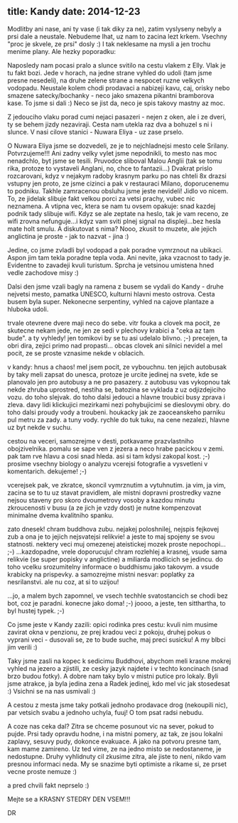 title: Kandy
date: 2014-12-23
---

Modlitby ani nase, ani ty vase (i tak diky za ne), zatim vyslyseny nebyly a prsi dale a neustale. Nebudeme lhat, uz nam to zacina lezt krkem. Vsechny "proc je skvele, ze prsi" dosly :) I tak neklesame na mysli a jen trochu menime plany. Ale hezky poporadku:

Naposledy nam pocasi pralo a slunce svitilo na cestu vlakem z Elly. Vlak je tu fakt bozi. Jede v horach, na jedne strane vyhled do udoli (tam jsme presne nesedeli), na druhe zelene strane a nespocet ruzne velkych vodopadu. Neustale kolem chodi prodavaci a nabizeji kavu, caj, orisky nebo smazene satecky/bochanky - neco jako smazena pikantni bramborova kase. To jsme si dali :) Neco se jist da, neco je spis takovy mastny az moc.

Z jedouciho vlaku porad cumi nejaci pasazeri - nejen z oken, ale i ze dveri, ty se behem jizdy nezaviraji. Cesta nam utekla raz dva a bohuzel s ni i slunce. V nasi cilove stanici - Nuwara Eliya - uz zase prselo.

O Nuwara Eliya jsme se dozvedeli, ze je to nejchladnejsi mesto cele Srilany. Potvrzujeme!!! Ani zadny velky vylet jsme nepodnikli, to mesto nas moc nenadchlo, byt jsme se tesili. Pruvodce sliboval Malou Anglii (tak se tomu rika, protoze to vystaveli Anglani, no, chce to fantazii...) Dvakrat prislo rozcarovani, kdyz v nejakym radoby krasnym parku po nas chteli 8x drazsi vstupny jen proto, ze jsme cizinci a pak v restauraci Milano, doporucenemu to podniku. Takhle zamracenou obsluhu jsme jeste nevideli! Jidlo vo nicem. To, ze jidelak slibuje fakt velkou porci za vetsi prachy, vubec nic neznamena. A vtipna vec, ktera se nam tu ovsem opakuje: snad kazdej podnik tady slibuje wifi. Kdyz se ale zeptate na heslo, tak je vam receno, ze wifi zrovna nefunguje...i kdyz vam sviti plnej signal na displeji...bez hesla mate holt smulu. A diskutovat s nima? Nooo, zkusit to muzete, ale jejich anglictina je proste - jak to nazvat - jina :)

Jedine, co jsme zvladli byl vodopad a pak poradne vymrznout na ubikaci. Aspon jim tam tekla poradne tepla voda. Ani nevite, jaka vzacnost to tady je. Evidentne to zavadeji kvuli turistum. Sprcha je vetsinou umistena hned vedle zachodove misy :)

Dalsi den jsme vzali bagly na ramena z busem se vydali do Kandy - druhe nejvetsi mesto, pamatka UNESCO, kulturni hlavni mesto ostrova. Cesta busem byla super. Nekonecne serpentiny, vyhled na cajove plantaze a hluboka udoli.

trvale otevrene dvere maji neco do sebe. vitr fouka a clovek ma pocit, ze skutecne nekam jede, ne jen ze sedi v plechovy krabici a "ceka az tam bude". a ty vyhledy! jen tomikovi by se tu asi udelalo blivno. ;-) precejen, ta obri dira, zejici primo nad propasti... obcas clovek ani silnici nevidel a mel pocit, ze se proste vznasime nekde v oblacich.

v kandy: hnus a chaos! mel jsem pocit, ze vybouchnu. ten jejich autobusak by taky meli zapsat do unesca, protoze je urcite jedinej na svete, kde se planovalo jen pro autobusy a ne pro pasazery. z autobusu vas vykopnou tak nekde zhruba uprostred, nestiha se, batozina se vyklada z uz odjizdejiciho vozu. do toho slejvak. do toho dalsi jedouci a hlavne troubici busy zprava i zleva. davy lidi klickujici mezirkami nezi pohybujicimi se dieslovymi obry. do toho dalsi proudy vody a troubeni. houkacky jak ze zaoceanskeho parniku pul metru za zady. a tuny vody. rychle do tuk tuku, na cene nezalezi, hlavne uz byt nekde v suchu.

cestou na veceri, samozrejme v desti, potkavame prazvlastniho obojzivelnika. pomalu se sape ven z jezera a neco hrabe pacickou v zemi. pak tam rve hlavu a cosi snad hleda. asi si tam kdysi zakopal kost. ;-) prosime vsechny biology o analyzu vcerejsi fotografie a vysvetleni v komentarich. dekujeme! ;-)

vcerejsek pak, ve zkratce, skoncil vymrznutim a vytuhnutim. ja vim, ja vim, zacina se to tu uz stavat pravidlem, ale mistni dopravni prostredky vazne nejsou staveny pro skoro dvoumetrovy vosoby a kazdou minutu zkroucenosti v busu (a ze jich je vzdy dost) je nutne kompenzovat minimalne dvema kvalitniho spanku.

zato dnesek! chram buddhova zubu. nejakej poloshnilej, nejspis fejkovej zub a ona je to jejich nejsvatejsi relikvie! a jeste to maj spojeny se svou statnosti. nektery veci muj omezenej ateistickej mozek proste nepochopi... ;-) ...kazdopadne, vrele doporucuju! chram rozlehlej a krasnej, vsude sama relikvie (se super popisky v anglictine) a miliarda modlicich se jedincu. do toho vcelku srozumitelny informace o buddhismu jako takovym. a vsude krabicky na prispevky. a samozrejme mistni nesvar: poplatky za nesrilanstvi. ale nu coz, at si to uzijou!

...jo, a malem bych zapomnel, ve vsech techhle svatostancich se chodi bez bot, coz je paradni. konecne jako doma! ;-) joooo, a jeste, ten sitthartha, to byl hustej typek. ;-)

Co jsme jeste v Kandy zazili: opici rodinka pres cestu: kvuli nim musime zavirat okna v penzionu, ze prej kradou veci z pokoju, druhej pokus o vyprani veci - dusovali se, ze to bude suche, maj preci susicku! A my blbci jim verili :)

Taky jsme zasli na kopec k sedicimu Buddhovi, abychom meli krasne mokrej vyhled na jezero 
a zjistili, ze cesky jazyk najdete i v techto koncinach (snad brzo budou fotky). A dobre nam taky bylo v mistni putice pro lokaly. Byli jsme atrakce, ja byla jedina zena a Radek jedinej, kdo mel vic jak stosedesat :) Vsichni se na nas usmivali :)

A cestou z mesta jsme taky potkali jednoho prodavace drog (nekoupili nic), par vetsich svabu a jednoho uchyla, fuuj! O tom psat radsi nebudu.

A coze nas ceka dal? Zitra se chceme posunout vic na sever, pokud to pujde. Prsi tady opravdu hodne, i na mistni pomery, az tak, ze jsou lokalni zaplavy, sesuvy pudy, dokonce evakuace. A jako na potvoru presne tam, kam mame zamireno. Uz ted vime, ze na jedno misto se nedostaneme, je nedostupne. Druhy vyhlidnuty cil zkusime zitra, ale jiste to neni, nikdo vam presnou informaci neda. My se snazime byti optimiste a rikame si, ze prset vecne proste nemuze :)

a pred chvili fakt neprselo :)

Mejte se a KRASNY STEDRY DEN VSEM!!!

DR
